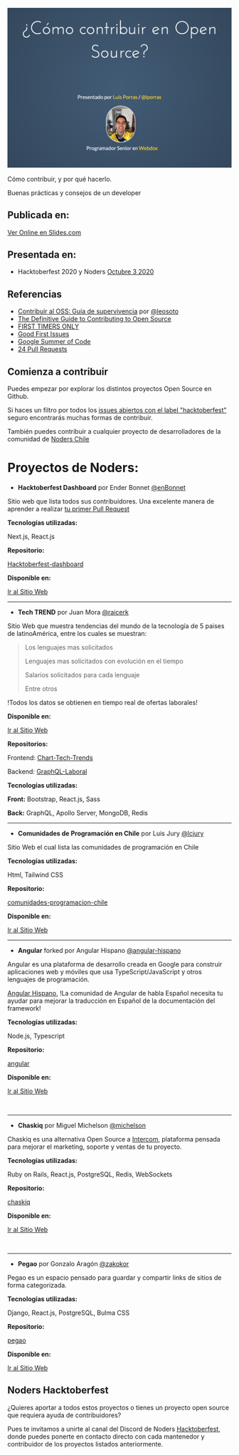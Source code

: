 ![Primera Slide](/public/images/first_slide.png?raw=true  "Slides.com")

Cómo contribuir, y por qué hacerlo.

Buenas prácticas y consejos de un developer

## Publicada en:

[Ver Online en Slides.com](https://bit.ly/36scIla)

## Presentada en:

  - Hacktoberfest 2020 y Noders [Octubre 3 2020](https://fb.me/e/2RofahBcc)

## Referencias

-   [Contribuir al OSS: Guía de supervivencia](https://bit.ly/34oSJBa) por  [@leosoto](https://twitter.com/leosoto)
-   [The Definitive Guide to Contributing to Open Source](https://bit.ly/3nfrul5)
-   [FIRST TIMERS ONLY](https://bit.ly/3irfAkp)
-   [Good First Issues](https://bit.ly/3itK5GC)
-   [Google Summer of Code](https://bit.ly/30uhI4Y)
-   [24 Pull Requests](https://bit.ly/3irfIjT)

## Comienza a contribuir

Puedes empezar por explorar los distintos proyectos Open Source en Github.

Si haces un filtro por todos los [issues abiertos con el label "hacktoberfest"](https://bit.ly/2SoZ5Lb) seguro encontrarás muchas formas de contribuir.

También puedes contribuir a cualquier proyecto de desarrolladores de la comunidad de [Noders Chile](https://bit.ly/36x6aBE)
&nbsp;

# Proyectos de Noders:

 - **Hacktoberfest Dashboard** por Ender Bonnet [@enBonnet](https://github.com/enBonnet)

Sitio web que lista todos sus contribuidores.
Una excelente manera de aprender a realizar [tu primer Pull Request](https://www.digitalocean.com/community/tutorials/how-to-create-a-pull-request-on-github)

**Tecnologías utilizadas:**

Next.js, React.js

**Repositorio:**

[Hacktoberfest-dashboard](https://bit.ly/36zOKEr)

**Disponible en:**

[Ir al Sitio Web](https://hacktoberfest-dashboard.vercel.app/)
&nbsp;

<hr/>

 - **Tech TREND** por Juan Mora [@raicerk](https://github.com/raicerk)

Sitio Web que muestra tendencias del mundo de la tecnología de 5 paises de latinoAmérica, entre los cuales se muestran:

> Los lenguajes mas solicitados
>
> Lenguajes mas solicitados con evolución en el tiempo
>
> Salarios solicitados para cada lenguaje
>
> Entre otros

!Todos los datos se obtienen en tiempo real de ofertas laborales!

**Disponible en:**

[Ir al Sitio Web](https://tech-trend.org/)

**Repositorios:**

Frontend: [Chart-Tech-Trends](https://bit.ly/2GDm1U9)

Backend: [GraphQL-Laboral](https://bit.ly/3cYR7lt)

**Tecnologías utilizadas:**

**Front:**  Bootstrap, React.js, Sass

**Back:** GraphQL, Apollo Server, MongoDB, Redis
&nbsp;

<hr/>

 - **Comunidades de Programación en Chile** por Luis Jury [@lcjury](https://github.com/lcjury)

Sitio Web el cual lista las comunidades de programación en Chile

**Tecnologías utilizadas:**

Html, Tailwind CSS

**Repositorio:**

[comunidades-programacion-chile](https://bit.ly/36v1VGJ)

**Disponible en:**

[Ir al Sitio Web](https://comunidades-programacion-chile.vercel.app/)
&nbsp;
<hr/>

 - **Angular** forked por Angular Hispano [@angular-hispano](https://github.com/angular-hispano)

Angular es una plataforma de desarrollo creada en Google para construir aplicaciones web y móviles que usa TypeScript/JavaScript y otros lenguajes de programación.

[Angular Hispano](https://twitter.com/AngularHispana), !La comunidad de Angular de habla Español necesita tu ayudar para mejorar la traducción en Español de la documentación del framework!

**Tecnologías utilizadas:**

Node.js, Typescript

**Repositorio:**

[angular](https://bit.ly/33vxXAG)

**Disponible en:**

[Ir al Sitio Web](https://docs.angular.lat/)

&nbsp;
<hr/>

 - **Chaskiq** por Miguel Michelson [@michelson](https://github.com/michelson)

Chaskiq es una alternativa Open Source a [Intercom](https://www.intercom.com), plataforma pensada para mejorar el marketing, soporte y ventas de tu proyecto.

**Tecnologías utilizadas:**

Ruby on Rails, React.js, PostgreSQL, Redis, WebSockets

**Repositorio:**

[chaskiq](https://bit.ly/2GADKff)

**Disponible en:**

[Ir al Sitio Web](https://chaskiq.io/)

&nbsp;
<hr/>

 - **Pegao** por Gonzalo Aragón [@zakokor](https://github.com/zakokor)

Pegao es un espacio pensado para guardar y compartir links de sitios de forma categorizada.

**Tecnologías utilizadas:**

Django, React.js, PostgreSQL, Bulma CSS

**Repositorio:**

[pegao](https://bit.ly/30wS13C)

**Disponible en:**

[Ir al Sitio Web](https://pegao.co/)

## Noders Hacktoberfest

¿Quieres aportar a todos estos proyectos o tienes un proyecto open source que requiera ayuda de contribuidores?

Pues te invitamos a unirte al canal del Discord de Noders [Hacktoberfest](https://bit.ly/3cV9RSI), donde puedes ponerte en contacto directo con cada mantenedor y contribuidor de los proyectos listados anteriormente.